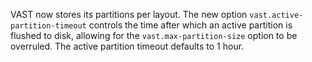 VAST now stores its partitions per layout. The new option
`vast.active-partition-timeout` controls the time after which an active
partition is flushed to disk, allowing for the `vast.max-partition-size` option
to be overruled. The active partition timeout defaults to 1 hour.
